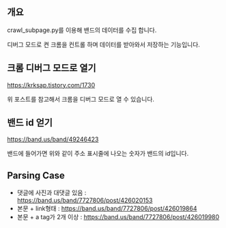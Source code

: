 ## 개요
crawl_subpage.py를 이용해 밴드의 데이터를 수집 합니다.

디버그 모드로 켠 크롬을 컨트롤 하며 데이터를 받아와서 저장하는 기능입니다.

## 크롬 디버그 모드로 열기
https://krksap.tistory.com/1730

위 포스트를 참고해서 크롬을 디버그 모드로 열 수 있습니다.

## 밴드 id 얻기
https://band.us/band/49246423

밴드에 들어가면 위와 같이 주소 표시줄에 나오는 숫자가 밴드의 id입니다. 


## Parsing Case
* 댓글에 사진과 대댓글 있음 : https://band.us/band/7727806/post/426020153
* 본문 + link형태 : https://band.us/band/7727806/post/426019864
* 본문 + a tag가 2개 이상 : https://band.us/band/7727806/post/426019980
